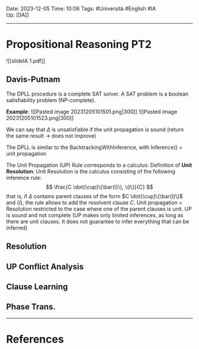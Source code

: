 Date: 2023-12-05
Time: 10:06
Tags: #Università #English #IA  
Up: [[IA]]

---
# Propositional Reasoning PT2


![[slideIA 1.pdf]]

## Davis-Putnam

The DPLL procedure is a complete SAT solver. A SAT problem is a boolean satisfiability problem (NP-complete).

**Example**:
![[Pasted image 20231205101501.png|300]] ![[Pasted image 20231205101523.png|300]]

We can say that $\Delta$ is unsatisfiable if the unit propagation is sound (return the same result -> does not improve)

The DPLL is similar to the BacktrackingWithInference, with Inference() = unit propagation

The Unit Propagation (UP) Rule corresponds to a calculus:
Definition of **Unit Resolution**:
Unit Resolution is the calculus consisting of the following inference rule:
$$
\frac{C \dot{\cup}\{\bar{l}\}, \{l\}}{C}
$$
that is, if $\Delta$ contains parent clauses of the form $C \dot{\cup}\{\bar{l}\}$ and $\{l\}$, the rule allows to add the resolvent clause $C$.
Unit propagation = Resolution restricted to the case where one of the parent clauses is unit.
UP is sound and not complete (UP makes only limited inferences, as long as there are unit clauses. It does not guarantee to infer everything that can be inferred)

## Resolution



## UP Conflict Analysis



## Clause Learning



## Phase Trans.



---
# References
